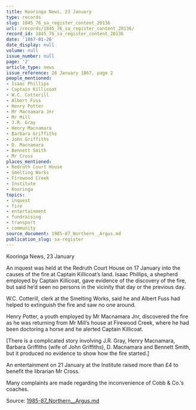 ```yaml
---
title: Kooringa News, 23 January
type: records
slug: 1845_76_sa_register_content_20136
url: /records/1845_76_sa_register_content_20136/
record_id: 1845_76_sa_register_content_20136
date: '1867-01-26'
date_display: null
volume: null
issue_number: null
page: '2'
article_type: news
issue_reference: 26 January 1867, page 2
people_mentioned:
- Isaac Phillips
- Captain Killicoat
- W.C. Cotterill
- Albert Fuss
- Henry Potter
- Mr Macnamara Jnr
- Mr Mill
- J.R. Gray
- Henry Macnamara
- Barbara Griffiths
- John Griffiths
- D. Macnamara
- Bennett Smith
- Mr Cross
places_mentioned:
- Redruth Court House
- Smelting Works
- Firewood Creek
- Institute
- Kooringa
topics:
- inquest
- fire
- entertainment
- fundraising
- transport
- community
source_document: 1985-87_Northern__Argus.md
publication_slug: sa-register
---
```


Kooringa News, 23 January

An inquest was held at the Redruth Court House on 17 January into the causes of the fire at Captain Killicoat’s land.  Isaac Phillips, a shepherd employed by Captain Killicoat, gave evidence of the discovery of the fire, but said he’d seen no persons in the vicinity that day or the previous day.

W.C. Cotterill, clerk at the Smelting Works, said he and Albert Fuss had helped to extinguish the fire and saw no one around.

Henry Potter, a youth employed by Mr Macnamara Jnr, discovered the fire as he was returning from Mr Mill’s house at Firewood Creek, where he had been doctoring a horse and he alerted Captain Killicoat.

[There is a complicated story involving J.R. Gray, Henry Macnamara, Barbara Griffiths (wife of John Griffiths), D. Macnamara and Bennett Smith, but it produced no evidence to show how the fire started.]

An entertainment on 21 January at the Institute raised more than £4 to benefit the librarian Mr Cross.

Many complaints are made regarding the inconvenience of Cobb & Co.’s coaches.

Source: [1985-87_Northern__Argus.md](/downloads/markdown/1985-87_Northern__Argus.md)
